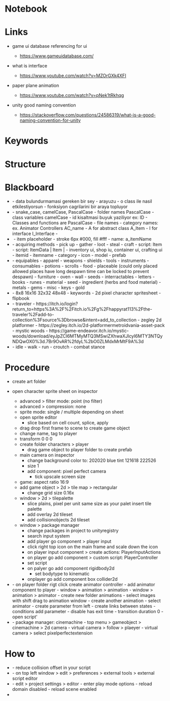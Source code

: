 # Notebook

# Links
- game ui database referencing for ui
    - https://www.gameuidatabase.com/

- what is interface
    - https://www.youtube.com/watch?v=MZOrGXk4XFI

- paper plane animation
    - https://www.youtube.com/watch?v=pNek1tRkhqg

- unity good naming convention
    - https://stackoverflow.com/questions/24586319/what-is-a-good-naming-convention-for-unity

# Keywords

# Structure

# Blackboard
- <interface>
    - data bulundurmamasi gereken bir sey
    - arayuzu
    - o class ile nasil etkilestiyorsun
    - fonksiyon cagrilarini bir araya topluyor

- <Naming conventions>
    - snake_case, camelCase, PascalCase
    - folder names PascalCase
    - class variables camelCase
    - id kisaltmasi buyuk yaziliyor ex: ID
    - Classes and functions are PascalCase
    - file names
        - category names: ex. Animator Controllers AC_name
        - A for abstract class A_Item
        - I for interface I_Interface
    - 

- <image conventions>
    - item placeholder 
        - stroke 6px #000, fill #fff
        - name: a_itemName

- <inventory>
    - acquiring methods
        - pick up
        - gather
        - loot
        - steal
        - craft
    - script: Item
    - script: ItemData | Item | 
    - inventory ui, shop iu, container ui, crafting ui
        - itemid
        - itemname
        - category
        - icon
        - model
        - prefab

- <item categories>
    - equipables
        - apparel
        - weapons
        - shields
        - tools
        - instruments
    - consumables
        - potions
        - scrolls
        - food
    - placeable (could only placed allowed places have long despawn time can be locked to prevent despawn)
        - furniture
        - oven
        - wall
        - seeds
    - interractables
        - letters
        - books
        - runes
    - material
        - seed
        - ingredient (herbs and food material)
        - metals
        - gems
    - misc
        - keys
        - gold

- <size of character sheets>
    - 8x8 16x16 32x32 48x48
    - keywords
        - 2d pixel character spritesheet
        - flipbook

- <asset links>
    - traveler
        - https://itch.io/login?return_to=https%3A%2F%2Fitch.io%2Fg%2Fhappyrat113%2Fthe-traveler%2Fadd-to-collection%3Fsource%3Dbrowse&intent=add_to_collection
    - zegley 2d platformer 
        - https://zegley.itch.io/2d-platformermetroidvania-asset-pack
    - mystic woods
        - https://game-endeavor.itch.io/mystic-woods/download/eyJpZCI6MTMyMTQ3MSwiZXhwaXJlcyI6MTY3NTQyNDQwOX0%3d.7Br9OvAR%2fdyL%2bO0ZLMdxMrMtF9A%3d

- <basic character animations>
    - idle
    - walk
    - run
    - croutch
    - combat stance

# Procedure
- create art folder
- open character sprite sheet on inspector
    - advanced > filter mode: point (no filter)
    - advanced > compression: none
    - sprite mode: single / multiple depending on sheet
    - open sprite editor
        - slice based on cell count, splice, apply
    - drag drop first frame to scene to create game object
    - change name, tag to player
    - transform 0 0 0 
    - create folder characters > player
        - drag game object to player folder to create prefab
    - main camera on inspector
        - change background color to: 202020 blue tint 121618 222526
        - size 1
        - add component: pixel perfect camera
            - tick upscale screen size
    - game: aspect ratio 16:9
    - add game object > 2d > tile map > rectangular
        - change grid size 0.16x
    - window > 2d > tilepalette
        - slice plains, pixel per unit same size as your palet insert tile palette
        - add overlay 2d tileset
        - add collisionobjects 2d tileset
    - window > package manager
        - change packages in project to unityregistry
        - search input system
        - add player go component > player input
        - click right top icon on the main frame and scale down the icon
        - on player input component > create actions: PlayerInputActions
        - on player go add component > custom script: PlayerController
        - set script
        - on palyer go add component rigidbody2d
            - set bodytype to kinematic
        - onplayer go add component box collider2d
- <character animation>
    - on player folder rigt click create animator controller
    - add animator component to player
    - window > animation > animation
    - window > animation > animator
    - create new folder animations
    - select images with shift drag to animation window
    - create another animation
    - select animator
    - create parameter from left
    - create links between states
        - conditions add parameter
        - disable has exit time
        - transition duration 0
    - open script'

- <adding follow camera>
    - package manager: cinemachine
    - top menu > gameobject > cinemachine > 2d camera
    - virtual camera > follow > plaeyer
    - virtual camera > select pixelperfectextension


# How to
- <collision is too wide>
    - reduce collision offset in your script

- <change text editor of unity>
    - on top left window > edit > preferences > external tools > external script editor

- <faster switch between play and edit mode>
    - edit > project settings > editor 
        - enter play mode options
        - reload domain disabled
        - reload scene enabled

- <template setup>
    - unity projesini yaratirken git root dosyasini sec 

